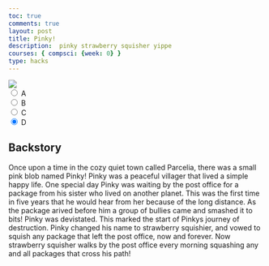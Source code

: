```yaml
---
toc: true
comments: true
layout: post
title: Pinky!
description:  pinky strawberry squisher yippe
courses: { compsci: {week: 0} }
type: hacks
---
```


<body>
    <div>
        <canvas id="spriteContainer"> <!-- Within the base div is a canvas. An HTML canvas is used only for graphics. It allows the user to access some basic functions related to the image created on the canvas (including animation) -->
            <img id="pinky" src="{{site.baseurl}}/images/pinky.png"> 
        </canvas>
        <div id="controls"> <!--basic radio buttons which can be used to check whether each individual animation works -->
            <input type="radio" name="animation" id="A" checked>
            <label for="A">A</label><br>
            <input type="radio" name="animation" id="B" checked>
            <label for="B">B</label><br>
            <input type="radio" name="animation" id="C" checked>
            <label for="C">C</label><br>
            <input type="radio" name="animation" id="D" checked>
            <label for="D">D</label><br>
        </div>
    </div>
</body>

<script>
    // start on page load
    window.addEventListener('load', function () {
        const canvas = document.getElementById('spriteContainer');
        const ctx = canvas.getContext('2d');
        const SPRITE_WIDTH = 70;  // matches sprite pixel width
        const SPRITE_HEIGHT = 70; // matches sprite pixel height
        const SCALE_FACTOR = 2;  // control size of sprite on canvas
        const DESIRED_FRAME_RATE = 15; // 3 frames per second
        const FRAME_INTERVAL = 1000 / DESIRED_FRAME_RATE;
        const animationData = {
            'A': {
                frameLimit: 3,
                x: 0, // X position for 'idle' animation
                y: 0, // Y position for 'idle' animation
            },
            'B': {
                frameLimit: 8,
                x: 30, // X position for 'barking' animation
                y: -15, // Y position for 'barking' animation
            },
            'C': {
                frameLimit: 5,
                x: -70, // X position for 'walking' animation
                y: 0, // Y position for 'walking' animation
            },
            'D': {
                frameLimit: 3,
                x: 18, // X position for 'walking' animation
                y: -15 // Y position for 'walking' animation
            }
        };
        // number of frames per row, this code assumes each row is different
        // const FRAME_RATE = 15;  // not used
        canvas.width = SPRITE_WIDTH * SCALE_FACTOR;
        canvas.height = SPRITE_HEIGHT * SCALE_FACTOR;
        class Pinky {
            constructor() {
                this.image = document.getElementById("pinky");
                this.spriteWidth = SPRITE_WIDTH;
                this.spriteHeight = SPRITE_HEIGHT;
                this.width = this.spriteWidth;
                this.height = this.spriteHeight;
                this.x = 0;
                this.y = 0;
                this.scale = SCALE_FACTOR;
                this.minFrame = 0;
                this.frameY = 0;
                this.frameX = 0;
                this.maxFrame = 0;
            }
            setFrameLimit(limit) {
                this.maxFrame = limit;
            }
            setPosition(x, y) {
                this.x = x;
                this.y = y;
            }
            // draw object
            draw(context) {
                context.drawImage(
                    this.image,
                    this.frameX * this.spriteWidth,
                    this.frameY * this.spriteHeight,
                    this.spriteWidth,
                    this.spriteHeight,
                    this.x,
                    this.y,
                    this.width * this.scale,
                    this.height * this.scale
                );
            }
            // update frameX of object
            update() {
                if (this.frameX < this.maxFrame) {
                    this.frameX++;
                } else {
                    this.frameX = 0;
                }
            }
        }
        // object
        const pinky = new Pinky();
        // update frameY of object, action from idle, bark, walk, and other radio controls
        const controls = document.getElementById('controls');
        controls.addEventListener('click', function (event) {
            if (event.target.tagName === 'INPUT') {
                const selectedAnimation = event.target.id;
                const animationInfo = animationData[selectedAnimation];
                if (animationInfo) {
                    pinky.setFrameLimit(animationInfo.frameLimit);
                    pinky.setPosition(animationInfo.x, animationInfo.y);
                }
                switch (selectedAnimation) {
                    case 'A':
                        pinky.frameY = 0;
                        break;
                    case 'B':
                        pinky.frameY = 1;
                        break;
                    case 'C':
                        pinky.frameY = 2;
                        break;
                    case 'D':
                        pinky.frameY = 3;
                        break;
                }
            }
        });
        let lastTimestamp = 0;
        // Animation recursive control function
        function animate(timestamp) {
            const deltaTime = timestamp - lastTimestamp;
            if (deltaTime >= FRAME_INTERVAL) {
                // Clears the canvas to remove the previous frame.
                ctx.clearRect(0, 0, canvas.width, canvas.height);
                // Draws the current frame of the sprite.
                pinky.draw(ctx);
                // Updates the `frameX` property to prepare for the next frame in the sprite sheet.
                pinky.update();
                // Uses `requestAnimationFrame` to synchronize the animation loop with the display's refresh rate,
                // ensuring smooth visuals.
                lastTimestamp = timestamp;
            }
            requestAnimationFrame(animate);
        }
        // run 1st animate
        animate();
    });

</script>






## Backstory

Once upon a time in the cozy quiet town called Parcelia, there was a small pink blob named Pinky!  Pinky was a peaceful villager that lived a simple happy life.  One special day Pinky was waiting by the post office for a package from his sister who lived on another planet.  This was the first time in five years that he would hear from her because of the long distance.  As the package arived before him a group of bullies came and smashed it to bits!  Pinky was devistated.  This marked the start of Pinkys journey of destruction.  Pinky changed his name to strawberry squishier, and vowed to squish any package that left the post office, now and forever. Now strawberry squisher walks by the post office every morning squashing any and all packages that cross his path!